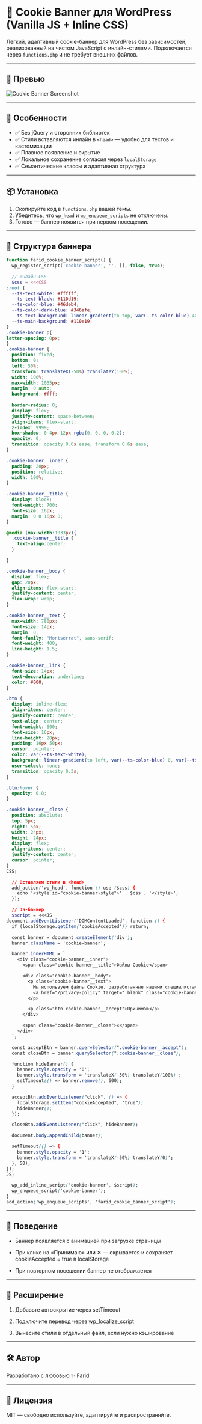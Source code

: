 # 🍪 Cookie Banner для WordPress (Vanilla JS + Inline CSS)

Лёгкий, адаптивный cookie-баннер для WordPress без зависимостей, реализованный на чистом JavaScript с инлайн-стилями. Подключается через `functions.php` и не требует внешних файлов.

---

## 📸 Превью

![Cookie Banner Screenshot](./screenshot.png)

---

## 🚀 Особенности

- ✅ Без jQuery и сторонних библиотек
- ✅ Стили вставляются инлайн в `<head>` — удобно для тестов и кастомизации
- ✅ Плавное появление и скрытие
- ✅ Локальное сохранение согласия через `localStorage`
- ✅ Семантические классы и адаптивная структура

---

## 📦 Установка

1. Скопируйте код в `functions.php` вашей темы.
2. Убедитесь, что `wp_head` и `wp_enqueue_scripts` не отключены.
3. Готово — баннер появится при первом посещении.

---

## 🧩 Структура баннера
```php
function farid_cookie_banner_script() {
  wp_register_script('cookie-banner', '', [], false, true);

  // Инлайн CSS
  $css = <<<CSS
:root {
  --ts-text-white: #ffffff;
  --ts-text-black: #110d19;
  --ts-color-blue: #46deb4;
  --ts-color-dark-blue: #346afe;
  --ts-text-background: linear-gradient(to top, var(--ts-color-blue) 40%, var(--ts-color-dark-blue) 100%);
  --ts-main-background: #110e19;
}
.cookie-banner p{
letter-spacing: 0px;
}
.cookie-banner {
  position: fixed;
  bottom: 0;
  left: 50%;
  transform: translateX(-50%) translateY(100%);
  width: 100%;
  max-width: 1035px;
  margin: 0 auto;
  background: #fff;
  
  border-radius: 0;
  display: flex;
  justify-content: space-between;
  align-items: flex-start;
  z-index: 9999;
  box-shadow: 0 4px 12px rgba(0, 0, 0, 0.2);
  opacity: 0;
  transition: opacity 0.6s ease, transform 0.6s ease;
}

.cookie-banner__inner {
  padding: 20px;
  position: relative;
  width: 100%;
}

.cookie-banner__title {
  display: block;  
  font-weight: 700;
  font-size: 16px;
  margin: 0 0 16px 0;
}

@media (max-width:1033px){
  .cookie-banner__title {
  	text-align:center;
  }

}

.cookie-banner__body {
  display: flex;
  gap: 20px;
  align-items: flex-start;
  justify-content: center;
  flex-wrap: wrap;
}

.cookie-banner__text {
  max-width: 780px;
  font-size: 14px;
  margin: 0;
  font-family: "Montserrat", sans-serif;
  font-weight: 400;
  line-height: 1.5;
}

.cookie-banner__link {
  font-size: 14px;
  text-decoration: underline;
  color: #000;
}

.btn {
  display: inline-flex;
  align-items: center;
  justify-content: center;
  text-align: center;
  font-weight: 600;
  font-size: 16px;
  line-height: 20px;
  padding: 16px 50px;
  cursor: pointer;
  color: var(--ts-text-white);
  background: linear-gradient(to left, var(--ts-color-blue) 0, var(--ts-color-dark-blue) 100%);
  user-select: none;
  transition: opacity 0.3s;
}

.btn:hover {
  opacity: 0.8;
}

.cookie-banner__close {
  position: absolute;
  top: 5px;
  right: 5px;
  width: 24px;
  height: 24px;
  display: flex;
  align-items: center;
  justify-content: center;
  cursor: pointer;
}
CSS;

  // Вставляем стили в <head>
  add_action('wp_head', function () use ($css) {
    echo '<style id="cookie-banner-style">' . $css . '</style>';
  });

  // JS-баннер
  $script = <<<JS
document.addEventListener('DOMContentLoaded', function () {
  if (localStorage.getItem('cookieAccepted')) return;

  const banner = document.createElement('div');
  banner.className = 'cookie-banner';

  banner.innerHTML = `
    <div class="cookie-banner__inner">
      <span class="cookie-banner__title">Файлы Cookie</span>

      <div class="cookie-banner__body">
        <p class="cookie-banner__text">
          Мы используем файлы Cookie, разработанные нашими специалистами и третьими лицами, для анализа событий на нашем веб-сайте, что позволяет нам улучшать взаимодействие с пользователями и обслуживание. Продолжая просмотр страниц нашего сайта, вы принимаете условия его использования. Более подробные сведения смотрите в нашей
          <a href="/privacy-policy" target="_blank" class="cookie-banner__link">Политике в отношении файлов Cookie</a>.
        </p>

        <p class="btn cookie-banner__accept">Принимаю</p>
      </div>

      <span class="cookie-banner__close">✕</span>
    </div>
  `;

  const acceptBtn = banner.querySelector(".cookie-banner__accept");
  const closeBtn = banner.querySelector(".cookie-banner__close");

  function hideBanner() {
    banner.style.opacity = '0';
    banner.style.transform = 'translateX(-50%) translateY(100%)';
    setTimeout(() => banner.remove(), 600);
  }

  acceptBtn.addEventListener("click", () => {
    localStorage.setItem("cookieAccepted", "true");
    hideBanner();
  });

  closeBtn.addEventListener("click", hideBanner);

  document.body.appendChild(banner);

  setTimeout(() => {
    banner.style.opacity = '1';
    banner.style.transform = 'translateX(-50%) translateY(0)';
  }, 50);
});
JS;

  wp_add_inline_script('cookie-banner', $script);
  wp_enqueue_script('cookie-banner');
}
add_action('wp_enqueue_scripts', 'farid_cookie_banner_script');
```
---

## 🧠 Поведение
- Баннер появляется с анимацией при загрузке страницы

- При клике на «Принимаю» или ✕ — скрывается и сохраняет cookieAccepted = true в localStorage

- При повторном посещении баннер не отображается

---  

## 📁 Расширение
1. Добавьте автоскрытие через setTimeout

2. Подключите перевод через wp_localize_script

3. Вынесите стили в отдельный файл, если нужно кэширование

---

## 🛠 Автор
Разработано с любовью ✨ Farid 

---

## 📜 Лицензия
MIT — свободно используйте, адаптируйте и распространяйте.
